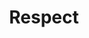 ---
pid: llp588
title: Respect
location_transcription: Philadelphia, PA
coordinates: "[-75.175049911474, 39.958438260262]"
zipcode: '19120'
gen_neighborhood: North Philadelphia
neighborhood: Logan,Olney
outside_phl: 
age: '12'
age_range: 6-13
instagram: 
image_file_name: llp_588.jpg
proposal_transcription: Respect - a rock-wall; a swimming pool
topic: Sports,Youth
topic_summary: 0, 0
type: Infrastructure,Space,Sculpture Statue,Playground,Image
keywords_other: 
credit: Amanda Segarra
image_labels: 
twitter: 
facebook: 
permalink: "/monuments/llp588/"
layout: item-page
---